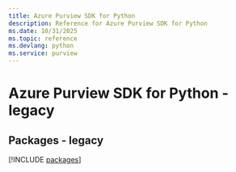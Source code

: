 ```yaml
---
title: Azure Purview SDK for Python
description: Reference for Azure Purview SDK for Python
ms.date: 10/31/2025
ms.topic: reference
ms.devlang: python
ms.service: purview
---
```

# Azure Purview SDK for Python - legacy
## Packages - legacy
[!INCLUDE [packages](purview-index.md)]